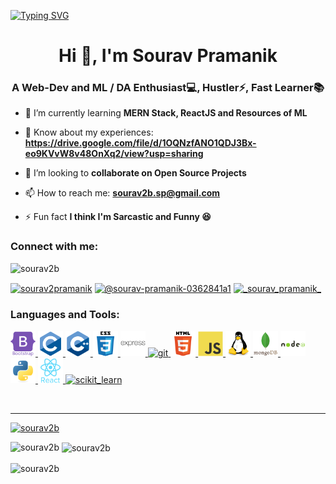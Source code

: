 [![Typing SVG](https://readme-typing-svg.herokuapp.com?color=0490F7&size=26&center=true&vCenter=true&width=500&height=200&lines=Hi+%22%F0%9F%91%8B%22%2C+I+am+Sourav;A+Full-Stack+Web+Dev+Enthusiast%F0%9F%92%BB)](https://git.io/typing-svg)
<h1 align="center">Hi 👋, I'm Sourav Pramanik</h1>
<h3 align="center">A Web-Dev and ML / DA Enthusiast💻, Hustler⚡, Fast Learner📚</h3>


- 🌱 I’m currently learning **MERN Stack, ReactJS and Resources of ML**

- 📄 Know about my experiences: **https://drive.google.com/file/d/1OQNzfANO1QDJ3Bx-eo9KVvW8v48OnXq2/view?usp=sharing**

- 👯 I’m looking to **collaborate on Open Source Projects**

- 📫 How to reach me: **sourav2b.sp@gmail.com**

- ⚡ Fun fact **I think I'm Sarcastic and Funny 😆**


<h3 align="left">Connect with me:</h3>
<p align="left"> <img src="https://komarev.com/ghpvc/?username=sourav2b&label=Profile%20views&color=0e75b6&style=flat" alt="sourav2b" /> </p>

<p align="left">
<a href="https://twitter.com/sourav2pramanik" target="blank"><img align="center" src="https://raw.githubusercontent.com/rahuldkjain/github-profile-readme-generator/master/src/images/icons/Social/twitter.svg" alt="sourav2pramanik" height="30" width="40" /></a>
<a href="https://linkedin.com/in/@sourav-pramanik-0362841a1" target="blank"><img align="center" src="https://raw.githubusercontent.com/rahuldkjain/github-profile-readme-generator/master/src/images/icons/Social/linked-in-alt.svg" alt="@sourav-pramanik-0362841a1" height="30" width="40" /></a>
<a href="https://instagram.com/_sourav_pramanik_" target="blank"><img align="center" src="https://raw.githubusercontent.com/rahuldkjain/github-profile-readme-generator/master/src/images/icons/Social/instagram.svg" alt="_sourav_pramanik_" height="30" width="40" /></a>
</p>

<h3 align="left">Languages and Tools:</h3>
<p align="left"> <a href="https://getbootstrap.com" target="_blank"> <img src="https://raw.githubusercontent.com/devicons/devicon/master/icons/bootstrap/bootstrap-plain-wordmark.svg" alt="bootstrap" width="40" height="40"/> </a> <a href="https://www.cprogramming.com/" target="_blank"> <img src="https://raw.githubusercontent.com/devicons/devicon/master/icons/c/c-original.svg" alt="c" width="40" height="40"/> </a> <a href="https://www.w3schools.com/cpp/" target="_blank"> <img src="https://raw.githubusercontent.com/devicons/devicon/master/icons/cplusplus/cplusplus-original.svg" alt="cplusplus" width="40" height="40"/> </a> <a href="https://www.w3schools.com/css/" target="_blank"> <img src="https://raw.githubusercontent.com/devicons/devicon/master/icons/css3/css3-original-wordmark.svg" alt="css3" width="40" height="40"/> </a> <a href="https://expressjs.com" target="_blank"> <img src="https://raw.githubusercontent.com/devicons/devicon/master/icons/express/express-original-wordmark.svg" alt="express" width="40" height="40"/> </a> <a href="https://git-scm.com/" target="_blank"> <img src="https://www.vectorlogo.zone/logos/git-scm/git-scm-icon.svg" alt="git" width="40" height="40"/> </a> <a href="https://www.w3.org/html/" target="_blank"> <img src="https://raw.githubusercontent.com/devicons/devicon/master/icons/html5/html5-original-wordmark.svg" alt="html5" width="40" height="40"/> </a> <a href="https://developer.mozilla.org/en-US/docs/Web/JavaScript" target="_blank"> <img src="https://raw.githubusercontent.com/devicons/devicon/master/icons/javascript/javascript-original.svg" alt="javascript" width="40" height="40"/> </a> <a href="https://www.linux.org/" target="_blank"> <img src="https://raw.githubusercontent.com/devicons/devicon/master/icons/linux/linux-original.svg" alt="linux" width="40" height="40"/> </a> <a href="https://www.mongodb.com/" target="_blank"> <img src="https://raw.githubusercontent.com/devicons/devicon/master/icons/mongodb/mongodb-original-wordmark.svg" alt="mongodb" width="40" height="40"/> </a> <a href="https://nodejs.org" target="_blank"> <img src="https://raw.githubusercontent.com/devicons/devicon/master/icons/nodejs/nodejs-original-wordmark.svg" alt="nodejs" width="40" height="40"/> </a> <a href="https://www.python.org" target="_blank"> <img src="https://raw.githubusercontent.com/devicons/devicon/master/icons/python/python-original.svg" alt="python" width="40" height="40"/> </a> <a href="https://reactjs.org/" target="_blank"> <img src="https://raw.githubusercontent.com/devicons/devicon/master/icons/react/react-original-wordmark.svg" alt="react" width="40" height="40"/> </a> <a href="https://scikit-learn.org/" target="_blank"> <img src="https://upload.wikimedia.org/wikipedia/commons/0/05/Scikit_learn_logo_small.svg" alt="scikit_learn" width="40" height="40"/> </a> </p><br><hr>

<p align="left"> <a href="https://github.com/ryo-ma/github-profile-trophy"><img src="https://github-profile-trophy.vercel.app/?username=sourav2b" alt="sourav2b" /></a> </p>

<p><img align="left" src="https://github-readme-stats.vercel.app/api/top-langs?username=sourav2b&show_icons=true&locale=en&layout=compact" alt="sourav2b" /></p>

<p>&nbsp;<img align="center" src="https://github-readme-stats.vercel.app/api?username=sourav2b&show_icons=true&locale=en" alt="sourav2b" /></p>

<p><img align="center" src="https://github-readme-streak-stats.herokuapp.com/?user=sourav2b&" alt="sourav2b" /></p>
